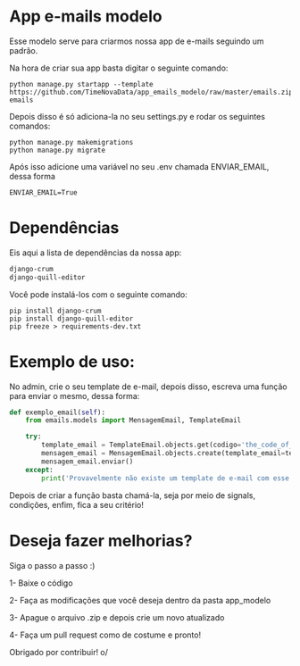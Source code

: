 # App e-mails modelo

Esse modelo serve para criarmos nossa app de e-mails seguindo um padrão.

Na hora de criar sua app basta digitar o seguinte comando:

```shell
python manage.py startapp --template https://github.com/TimeNovaData/app_emails_modelo/raw/master/emails.zip emails
```

Depois disso é só adiciona-la no seu settings.py e rodar os seguintes comandos:

```shell
python manage.py makemigrations
python manage.py migrate
```

Após isso adicione uma variável no seu .env chamada ENVIAR_EMAIL, dessa forma

```.env
ENVIAR_EMAIL=True
```

# Dependências

Eis aqui a lista de dependências da nossa app:

```txt
django-crum
django-quill-editor
```

Você pode instalá-los com o seguinte comando:

```shell
pip install django-crum
pip install django-quill-editor
pip freeze > requirements-dev.txt
```

# Exemplo de uso:

No admin, crie o seu template de e-mail, depois disso, escreva uma função para enviar o mesmo, dessa forma:

```python
def exemplo_email(self):
    from emails.models import MensagemEmail, TemplateEmail

    try:
        template_email = TemplateEmail.objects.get(codigo='the_code_of_email')
        mensagem_email = MensagemEmail.objects.create(template_email=template_email)
        mensagem_email.enviar()
    except:
        print('Provavelmente não existe um template de e-mail com esse código')
```

Depois de criar a função basta chamá-la, seja por meio de signals, condições, enfim, fica a seu critério!

# Deseja fazer melhorias?

Siga o passo a passo :)

1- Baixe o código

2- Faça as modificações que você deseja dentro da pasta app_modelo

3- Apague o arquivo .zip e depois crie um novo atualizado

4- Faça um pull request como de costume e pronto!

Obrigado por contribuir! o/
